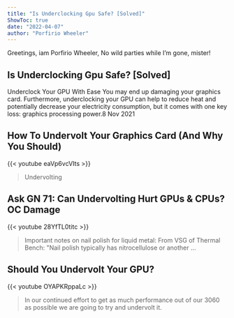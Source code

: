 ```yaml
---
title: "Is Underclocking Gpu Safe? [Solved]"
ShowToc: true 
date: "2022-04-07"
author: "Porfirio Wheeler" 
---
```


Greetings, iam Porfirio Wheeler, No wild parties while I’m gone, mister!
## Is Underclocking Gpu Safe? [Solved]
Underclock Your GPU With Ease You may end up damaging your graphics card. Furthermore, underclocking your GPU can help to reduce heat and potentially decrease your electricity consumption, but it comes with one key loss: graphics processing power.8 Nov 2021

## How To Undervolt Your Graphics Card (And Why You Should)
{{< youtube eaVp6vcVIts >}}
>Undervolting

## Ask GN 71: Can Undervolting Hurt GPUs & CPUs? OC Damage
{{< youtube 28YfTL0titc >}}
>Important notes on nail polish for liquid metal: From VSG of Thermal Bench: "Nail polish typically has nitrocellulose or another ...

## Should You Undervolt Your GPU?
{{< youtube OYAPKRppaLc >}}
>In our continued effort to get as much performance out of our 3060 as possible we are going to try and undervolt it. 

